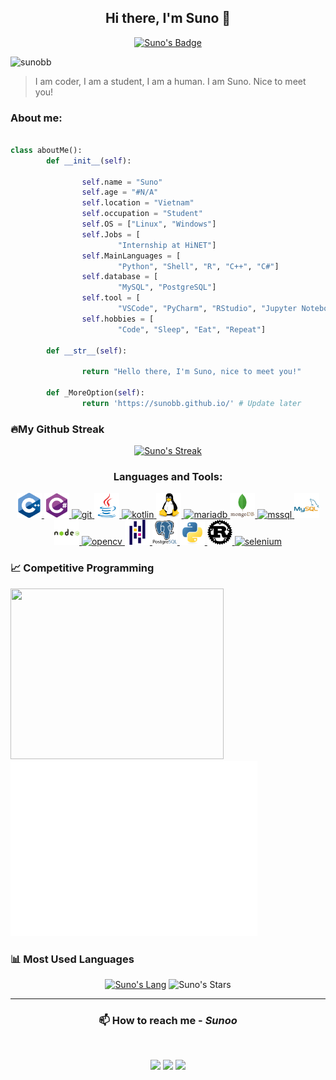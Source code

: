 <!-- move title to center an format it header 2 -->
<h2 align="center">Hi there, I'm Suno 👋</h2>

<!-- move badges to center -->

<p align="center">
    <a href="https://github.com/SunoBB/github-badges">
        <img title="Last commit Readme's" alt="Suno's Badge" src="https://img.shields.io/github/last-commit/SunoBB/SunoBB?&style=for-the-badge&color=C9CBFF&logoColor=D9E0EE&labelColor=302D41"/>

</a>
</p>

<p align="left"> <img src="https://komarev.com/ghpvc/?username=sunobb&label=Profile%20views&color=0e75b6&style=flat-square" alt="sunobb" /> </p>
<!-- fix profile view same Lastcommit -->

> I am coder, I am a student, I am a human. I am Suno. Nice to meet you!


### About me:


```python

class aboutMe():
        def __init__(self):

                self.name = "Suno"
                self.age = "#N/A"
                self.location = "Vietnam"
                self.occupation = "Student"
                self.OS = ["Linux", "Windows"]
                self.Jobs = [
                        "Internship at HiNET"]
                self.MainLanguages = [
                        "Python", "Shell", "R", "C++", "C#"]
                self.database = [
                        "MySQL", "PostgreSQL"]
                self.tool = [
                        "VSCode", "PyCharm", "RStudio", "Jupyter Notebook", "Git", "GitHub"]
                self.hobbies = [
                        "Code", "Sleep", "Eat", "Repeat"]
        
        def __str__(self):
                
                return "Hello there, I'm Suno, nice to meet you!"

        def _MoreOption(self):
                return 'https://sunobb.github.io/' # Update later


```

### 🔥My Github Streak

<p align="center">
    <a href="https://github.com/SunoBB/github-readme-streak-stats">
        <img title="🔥 Get streak stats for your profile at git.io/streak-stats" alt="Suno's Streak" src="https://github-readme-streak-stats.herokuapp.com?user=SunoBB&theme=one-dark-pro&hide_border=true&date_format=%5BY%20%5DM%20j"/>
    </a>
</p>


<h3 align="center">Languages and Tools:</h3>
<p align="center"> <a href="https://www.w3schools.com/cpp/" target="_blank" rel="noreferrer"> <img src="https://raw.githubusercontent.com/devicons/devicon/master/icons/cplusplus/cplusplus-original.svg" alt="cplusplus" width="40" height="40"/> </a> <a href="https://www.w3schools.com/cs/" target="_blank" rel="noreferrer"> <img src="https://raw.githubusercontent.com/devicons/devicon/master/icons/csharp/csharp-original.svg" alt="csharp" width="40" height="40"/> </a> <a href="https://git-scm.com/" target="_blank" rel="noreferrer"> <img src="https://www.vectorlogo.zone/logos/git-scm/git-scm-icon.svg" alt="git" width="40" height="40"/> </a> <a href="https://www.java.com" target="_blank" rel="noreferrer"> <img src="https://raw.githubusercontent.com/devicons/devicon/master/icons/java/java-original.svg" alt="java" width="40" height="40"/> </a> <a href="https://kotlinlang.org" target="_blank" rel="noreferrer"> <img src="https://www.vectorlogo.zone/logos/kotlinlang/kotlinlang-icon.svg" alt="kotlin" width="40" height="40"/> </a> <a href="https://www.linux.org/" target="_blank" rel="noreferrer"> <img src="https://raw.githubusercontent.com/devicons/devicon/master/icons/linux/linux-original.svg" alt="linux" width="40" height="40"/> </a> <a href="https://mariadb.org/" target="_blank" rel="noreferrer"> <img src="https://www.vectorlogo.zone/logos/mariadb/mariadb-icon.svg" alt="mariadb" width="40" height="40"/> </a> <a href="https://www.mongodb.com/" target="_blank" rel="noreferrer"> <img src="https://raw.githubusercontent.com/devicons/devicon/master/icons/mongodb/mongodb-original-wordmark.svg" alt="mongodb" width="40" height="40"/> </a> <a href="https://www.microsoft.com/en-us/sql-server" target="_blank" rel="noreferrer"> <img src="https://www.svgrepo.com/show/303229/microsoft-sql-server-logo.svg" alt="mssql" width="40" height="40"/> </a> <a href="https://www.mysql.com/" target="_blank" rel="noreferrer"> <img src="https://raw.githubusercontent.com/devicons/devicon/master/icons/mysql/mysql-original-wordmark.svg" alt="mysql" width="40" height="40"/> </a> <a href="https://nodejs.org" target="_blank" rel="noreferrer"> <img src="https://raw.githubusercontent.com/devicons/devicon/master/icons/nodejs/nodejs-original-wordmark.svg" alt="nodejs" width="40" height="40"/> </a> <a href="https://opencv.org/" target="_blank" rel="noreferrer"> <img src="https://www.vectorlogo.zone/logos/opencv/opencv-icon.svg" alt="opencv" width="40" height="40"/> </a> <a href="https://pandas.pydata.org/" target="_blank" rel="noreferrer"> <img src="https://raw.githubusercontent.com/devicons/devicon/2ae2a900d2f041da66e950e4d48052658d850630/icons/pandas/pandas-original.svg" alt="pandas" width="40" height="40"/> </a> <a href="https://www.postgresql.org" target="_blank" rel="noreferrer"> <img src="https://raw.githubusercontent.com/devicons/devicon/master/icons/postgresql/postgresql-original-wordmark.svg" alt="postgresql" width="40" height="40"/> </a> <a href="https://www.python.org" target="_blank" rel="noreferrer"> <img src="https://raw.githubusercontent.com/devicons/devicon/master/icons/python/python-original.svg" alt="python" width="40" height="40"/> </a> <a href="https://www.rust-lang.org" target="_blank" rel="noreferrer"> <img src="https://raw.githubusercontent.com/devicons/devicon/master/icons/rust/rust-plain.svg" alt="rust" width="40" height="40"/> </a> <a href="https://www.selenium.dev" target="_blank" rel="noreferrer"> <img src="https://raw.githubusercontent.com/detain/svg-logos/780f25886640cef088af994181646db2f6b1a3f8/svg/selenium-logo.svg" alt="selenium" width="40" height="40"/> </a> </p>

<!-- Competitive Programming is header 1 -->
 
<b><h3>&#128200; Competitive Programming</h3></b>
<p float="center">
<img height="273em" width="341px" src="https://leetcard.jacoblin.cool/SunoBB?theme=dark&font=Karma&ext=contest" />
<img height="280em" src="https://raw.githubusercontent.com/SunoBB/cf-stats/main/output/light_card.svg#gh-dark-mode-only" />
</p>


<!-- About of most Language -->

<h3 align="left">📊 Most Used Languages</h3>



<p align="center">
    <a href="https://github.com/SunoBB/github-stars-most-lang">
        <img title="Suno's most lang" alt="Suno's Lang" src="https://github-readme-stats.vercel.app/api/top-langs?username=SunoBB&show_icons=true&locale=en&layout=compact&bg_color=1E1E1E&title_color=90EE90&text_color=CCCCCC&icon_color=FFD700"/></a>
        <img title="Suno's Stars" alt="Suno's Stars" src="https://github-readme-stats.vercel.app/api?username=sunobb&show_icons=true&locale=en&bg_color=1E1E1E&title_color=90EE90&text_color=CCCCCC&icon_color=FFD700"/>
    </a>

</p>

---

<h3 align="center"> 📫 How to reach me
</a> - <i>Sunoo</i> </h3>
<br>
<p align="center">
<a href="mailto:ndbach22@gmail.com"><img src="https://img.shields.io/badge/-Gmail-D14836?style=for-the-badge&logo=Gmail&logoColor=white"/></a>
<a href="https://www.linkedin.com/in/nguy3ndinhbach"><img src="https://img.shields.io/badge/Linkedin-%230077B5.svg?style=for-the-badge&logo=linkedin&logoColor=white"/></a>
<a href="https://discordapp.com/users/906018806512615485"><img src="https://img.shields.io/badge/Discord-7289DA?style=for-the-badge&logo=discord&logoColor=white"/></a>
<br>
<!-- [![Youtube](https://github.com/SunoBB/introduction/blob/main/Youtube.png) Youtube]() -->


